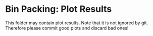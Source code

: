 # Bin Packing: Plot Results

This folder may contain plot results. Note that it is not ignored by git.
Therefore please commit good plots and discard bad ones!
